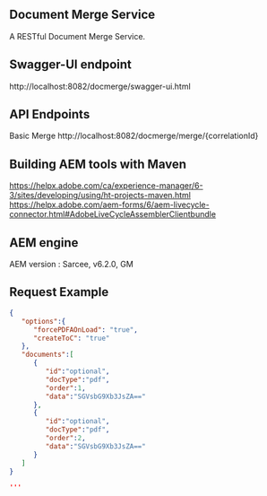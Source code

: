 ## Document Merge Service

A RESTful Document Merge Service. 

## Swagger-UI endpoint
http://localhost:8082/docmerge/swagger-ui.html

## API Endpoints

Basic Merge
http://localhost:8082/docmerge/merge/{correlationId}

## Building AEM tools with Maven
https://helpx.adobe.com/ca/experience-manager/6-3/sites/developing/using/ht-projects-maven.html
https://helpx.adobe.com/aem-forms/6/aem-livecycle-connector.html#AdobeLiveCycleAssemblerClientbundle

## AEM engine
AEM version : Sarcee, v6.2.0, GM

## Request Example
```json
{
   "options":{
      "forcePDFAOnLoad": "true",  
      "createToC": "true"
   },
   "documents":[
      {
         "id":"optional",
         "docType":"pdf",
         "order":1, 
         "data":"SGVsbG9Xb3JsZA=="
      },
      {
         "id":"optional",
         "docType":"pdf",
         "order":2,
         "data":"SGVsbG9Xb3JsZA=="
      }
   ]
}

'''
